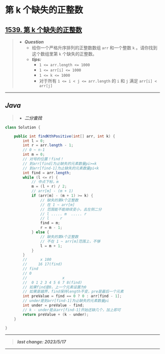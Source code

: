 # 第 k 个缺失的正整数

## [1539. 第 k 个缺失的正整数](https://leetcode.cn/problems/kth-missing-positive-number/)

> - ***Question***
>   - 给你一个严格升序排列的正整数数组 `arr` 和一个整数 `k` 。请你找到这个数组里第 `k` 个缺失的正整数。
>   - ***tips:***
>     - `1 <= arr.length <= 1000`
>     - `1 <= arr[i] <= 1000`
>     - `1 <= k <= 1000`
>     - 对于所有 `1 <= i < j <= arr.length` 的 `i` 和 `j` 满足 `arr[i] < arr[j]`

---

## *Java*

> - ***二分查找***

```java
class Solution {

    public int findKthPositive(int[] arr, int k) {
        int l = 0;
        int r = arr.length - 1;
        // 0 ~ n-1
        int m = 0;
        // 对号的位置！find！
        // 到arr[find]为止缺失的元素数量pi>=k
        // 到arr[find-1]为止缺失的元素数量pi<k
        int find = arr.length;
        while (l <= r) {
            // 中点下标，m
            m = (l + r) / 2;
            // arr[m] - (m + 1)
            if (arr[m] - (m + 1) >= k) {
                // 缺失的第k个正整数
                // 在 1 ~ arr[m]
                // 范围能不能继续变小，去左侧二分
                // l ..... m  ..... r
                // l     r
                find = m;
                r = m - 1;
            } else {
                // 缺失的第k个正整数
                // 不在 1 ~ arr[m]范围上，不够
                l = m + 1;
            }
        }
        //      x 100
        //     16 17(find)
        // find
        // 0
        //                x
        //  0 1 2 3 4 5 6 7 8(find)
        // 如果find是0，上一个元素设置为0
        // 如果是越界，find保持length不变，pre是最后一个元素
        int preValue = find == 0 ? 0 : arr[find - 1];
        // under是到arr[find-1]为止缺失的元素数量pi
        int under = preValue - find;
        // k - under是从arr[find-1]开始还缺几个，加上即可
        return preValue + (k - under);
    }

}
```

---

> ***last change: 2023/5/17***

---
